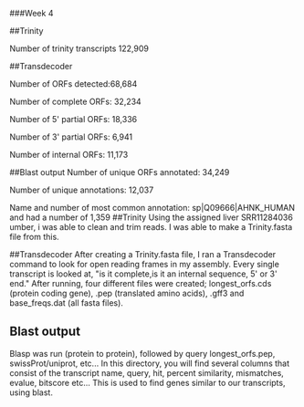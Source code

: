 ###Week 4

##Trinity

Number of trinity transcripts 122,909

##Transdecoder

Number of ORFs detected:68,684

Number of complete ORFs: 32,234

Number of 5' partial ORFs: 18,336

Number of 3' partial ORFs: 6,941

Number of internal ORFs: 11,173

##Blast output
Number of unique ORFs annotated: 34,249

Number of unique annotations: 12,037

Name and number of most common annotation: sp|Q09666|AHNK_HUMAN and had a number of 1,359
##Trinity
Using the assigned liver SRR11284036 umber, i was able to clean and trim reads. I was able to make a Trinity.fasta file from this.

##Transdecoder
After creating a Trinity.fasta file, I ran a Transdecoder command to look for open reading frames in my assembly.
Every single transcript is looked at, "is it complete,is it an internal sequence, 5' or 3' end."
 After running, four different files were created; longest_orfs.cds (protein coding gene), .pep (translated amino acids), .gff3 and base_freqs.dat (all fasta files).
## Blast output
Blasp was run (protein to protein), followed by query longest_orfs.pep, swissProt/uniprot, etc...
In this directory, you will find several columns that consist of the transcript name, query, hit, percent similarity, mismatches, evalue, bitscore etc...
This is used to find genes similar to our transcripts, using blast.

